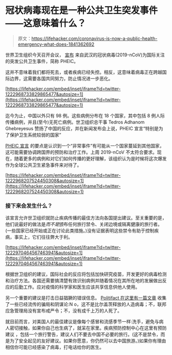 # 冠状病毒现在是一种公共卫生突发事件——这意味着什么？

> 原文：<https://lifehacker.com/coronavirus-is-now-a-public-health-emergency-what-does-1841362692>

世界卫生组织今天召开会议， [宣布](https://www.who.int/dg/speeches/detail/ihr-emergency-committee-on-novel-coronavirus-(2019-ncov)) 来自武汉的冠状病毒(2019-nCoV)为国际关注的突发公共卫生事件，简称 PHEIC。



这并不意味着我们都将死去，或者疾病已经失控。相反，这意味着病毒正在跨越国际边界，这需要各国共同努力，防止情况进一步恶化。

 [https://lifehacker.com/embed/inset/iframe?id=twitter-1222968733829865477&autosize=1](https://lifehacker.com/embed/inset/iframe?id=twitter-1222968733829865477&autosize=1) 

迄今为止，中国以外只有 98 例。这些病例分布在 18 个国家，其中包括 8 例人际传播病例，并且(至今)无死亡病例。世卫组织总干事 Tedros Adhanom Ghebreyesus 赞扬了中国的反应，并在新闻发布会上说，PHEIC 宣言“特别是为了保护卫生系统较弱的国家”

[PHEIC 宣言](https://www.who.int/ihr/procedures/pheic/en/) 的要点是认识到一个“非常事件”有可能从一个国家蔓延到其他国家，这可能需要协调跨国界的预防和治疗工作。上周 2019-nCoV 不太符合要求。现在，随着更多的病例和对它们如何传播的更好理解，该组织认为是时候将这次爆发作为全球公共卫生紧急事件来对待了。

 [https://lifehacker.com/embed/inset/iframe?id=twitter-1222968207524450308&autosize=1](https://lifehacker.com/embed/inset/iframe?id=twitter-1222968207524450308&autosize=1) 

### 接下来会发生什么？

该宣言允许世卫组织就防止疾病传播的最佳方法向各国提出建议。至关重要的是，他们说最好的做法是*而不是*颁布任何旅行禁令、关闭边境或隔离健康的旅行者。(一些国家已经开始或正在讨论此类措施。)没有证据表明这些禁令有助于控制疾病，事实上，它们往往弊大于利。

 [https://lifehacker.com/embed/inset/iframe?id=twitter-1222970464567463941&autosize=1](https://lifehacker.com/embed/inset/iframe?id=twitter-1222970464567463941&autosize=1) 

根据世卫组织的建议，国际社会的反应将包括加快研究疫苗，开发更好的病毒检测和治疗方法。各国还需要搞清楚有效识别病例并随着情况在其所在地的发展做出反应的后勤工作。应对疫情的科学家和医生应该共享信息供他人使用。

另一个重要的建议是打击日益猖獗的错误信息。 [Politifact 在这里有一篇文章](https://www.politifact.com/facebook-fact-checks/article/2020/jan/24/fact-checking-hoaxes-and-conspiracies-about-corona/) 收集了一些已经流传的骗局和阴谋论:N o，这不是比尔盖茨释放的人造病毒；不，联邦应急管理局没有宣布戒严令；不，没有成千上万的人死了。

就目前而言，对美国人的最佳建议是像每个感冒和流感季节一样:洗手，避免与病人密切接触，如果你自己也生病了，就呆在家里。疾病预防控制中心在这里有预防建议 ，包括一个旅行警告，建议人们不要去中国不必要的旅行。(这不是禁令，而是为了安全起见的友好建议。如果你愿意，你仍然可以去中国旅游。)如果你有理由相信你可能已经感染了病毒，打电话给你的医生。